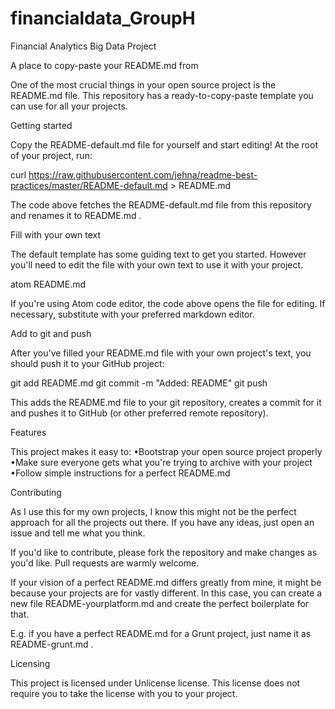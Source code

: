 # financialdata_GroupH
Financial Analytics Big Data Project


A place to copy-paste your README.md from

One of the most crucial things in your open source project is the  README.md  file. This repository has a ready-to-copy-paste template you can use for all your projects.

Getting started

Copy the  README-default.md  file for yourself and start editing! At the root of your project, run:

curl https://raw.githubusercontent.com/jehna/readme-best-practices/master/README-default.md > README.md

The code above fetches the  README-default.md  file from this repository and renames it to  README.md .

Fill with your own text

The default template has some guiding text to get you started. However you'll need to edit the file with your own text to use it with your project.

atom README.md

If you're using Atom code editor, the code above opens the file for editing. If necessary, substitute with your preferred markdown editor.

Add to git and push

After you've filled your  README.md  file with your own project's text, you should push it to your GitHub project:

git add README.md
git commit -m "Added: README"
git push

This adds the  README.md  file to your git repository, creates a commit for it and pushes it to GitHub (or other preferred remote repository).

Features

This project makes it easy to:
•Bootstrap your open source project properly
•Make sure everyone gets what you're trying to archive with your project
•Follow simple instructions for a perfect  README.md 

Contributing

As I use this for my own projects, I know this might not be the perfect approach for all the projects out there. If you have any ideas, just open an issue and tell me what you think.

If you'd like to contribute, please fork the repository and make changes as you'd like. Pull requests are warmly welcome.

If your vision of a perfect  README.md  differs greatly from mine, it might be because your projects are for vastly different. In this case, you can create a new file  README-yourplatform.md  and create the perfect boilerplate for that.

E.g. if you have a perfect  README.md  for a Grunt project, just name it as  README-grunt.md .

Licensing

This project is licensed under Unlicense license. This license does not require you to take the license with you to your project.

